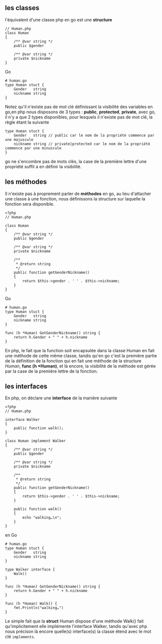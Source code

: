 les classes
-----------

l'équivalent d'une classe php en go est une **structure**

    // Human.php
	class Human
	{
		/** @var string */
		public $gender

		/** @var string */
		private $nickname
	}

Go

	# human.go
	type Human stuct {
    	Gender   string
	    nickname string
	}

Notez qu'il n'existe pas de mot clé définissant la visibilité des variables en go,en php nous disposons de 3 types : **public**, **protected**, **private**, avec go, il n'y a que 2 types disponibles, pour lesquels il n'existe pas de mot clé, la règle étant la suivante

	type Human stuct {
    	Gender   string // public car le nom de la propriété commence par une majuscule
	    nickname string // private|protected car le nom de la propriété commence par une minuscule
	} 
	
go ne s'encombre pas de mots clés, la case de la première lettre d'une propriété suffit a en définir la visibilité.

les méthodes
------------
Il n'existe pas à proprement parler de **méthodes** en go, au lieu d'attacher une classe à une fonction, nous définissons la structure sur laquelle la fonction sera disponible.

	<?php
	// Human.php
	
	class Human
	{
		/** @var string */
		public $gender

		/** @var string */
		private $nickname
		
		/**
		 * @return string
		 */
		public function getGenderNickname()
		{
			return $this->gender . ' ' . $this->nickname;
		}
	}

Go
	
	# human.go
	type Human stuct {
    	Gender   string
	    nickname string
	}
	
	func (h *Human) GetGenderNickname() string {
		return h.Gender + " " + h.nickname
	}

En php, le fait que la function soit encapsulée dans la classe Human en fait une méthode de cette même classe, tandis qu'en go c'est la première partie de la définition de la fonction qui en fait une méthode de la structure *Human*, **func (h *Human)**, et là encore, la visibilité de la méthode est gérée par la case de la première lettre de la fonction.


les interfaces
--------------
En php, on déclare une **interface** de la manière suivante

	<?php
	// Human.php
	
	interface Walker
	{
		public function walk();
	} 
	
	class Human implement Walker
	{
		/** @var string */
		public $gender

		/** @var string */
		private $nickname
		
		/**
		 * @return string
		 */
		public function getGenderNickname()
		{
			return $this->gender . ' ' . $this->nickname;
		}
		
		public function walk()
		{
			echo "walking…\n";
		}
	}

en Go

	# human.go
	type Human stuct {
    	Gender   string
	    nickname string
	}
	
	type Walker interface {
    	Walk()
	}
	
	func (h *Human) GetGenderNickname() string {
		return h.Gender + " " + h.nickname
	}
	
	func (h *Human) Walk() {
		fmt.Println("walking…")
	}
	
Le simple fait que la **struct** Human dispose d'une méthode Walk() fait qu'implicitement elle implémente l'interface Walker, tandis qu'avec php nous précison là encore quelle(s) interface(s) la classe étend avec le mot clé `implements`.